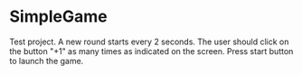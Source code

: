 # SimpleGame
Test project.
A new round starts every 2 seconds.
The user should click on the button "+1" as many times as indicated on the screen.
Press start button to launch the game.
